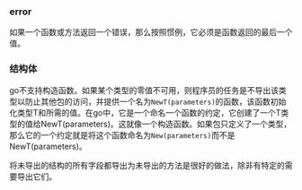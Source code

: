 

### error

如果一个函数或方法返回一个错误，那么按照惯例，它必须是函数返回的最后一个值。

### 结构体

go不支持构造函数。如果某个类型的零值不可用，则程序员的任务是不导出该类型以防止其他包的访问，并提供一个名为`NewT(parameters)`的函数，该函数初始化类型T和所需的值。在go中，它是一个命名一个函数的约定，它创建了一个T类型的值给NewT(parameters)。这就像一个构造函数。如果包只定义了一个类型，那么它的一个约定就是将这个函数命名为`New(parameters)`而不是NewT(parameters)。

将未导出的结构的所有字段都导出为未导出的方法是很好的做法，除非有特定的需要导出它们。

